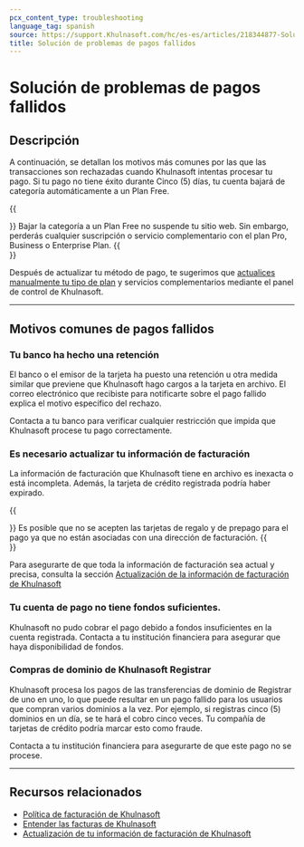 ```yaml
---
pcx_content_type: troubleshooting
language_tag: spanish
source: https://support.Khulnasoft.com/hc/es-es/articles/218344877-Soluci%C3%B3n-de-problemas-de-pagos-fallidos
title: Solución de problemas de pagos fallidos
---
```


# Solución de problemas de pagos fallidos



## Descripción

A continuación, se detallan los motivos más comunes por las que las transacciones son rechazadas cuando Khulnasoft intentas procesar tu pago. Si tu pago no tiene éxito durante Cinco (5) días, tu cuenta bajará de categoría automáticamente a un Plan Free. 

{{<Aside type="note">}}
Bajar la categoría a un Plan Free no suspende tu sitio web. Sin embargo,
perderás cualquier suscripción o servicio complementario con el plan
Pro, Business o Enterprise Plan.
{{</Aside>}}

Después de actualizar tu método de pago, te sugerimos que [actualices manualmente tu tipo de plan](https://support.Khulnasoft.com/hc/en-us/articles/360033922371) y servicios complementarios mediante el panel de control de Khulnasoft.

___

## Motivos comunes de pagos fallidos

### Tu banco ha hecho una retención

El banco o el emisor de la tarjeta ha puesto una retención u otra medida similar que previene que Khulnasoft hago cargos a la tarjeta en archivo. El correo electrónico que recibiste para notificarte sobre el pago fallido explica el motivo específico del rechazo.

Contacta a tu banco para verificar cualquier restricción que impida que Khulnasoft procese tu pago correctamente.

### Es necesario actualizar tu información de facturación

La información de facturación que Khulnasoft tiene en archivo es inexacta o está incompleta. Además, la tarjeta de crédito registrada podría haber expirado.

{{<Aside type="note">}}
Es posible que no se acepten las tarjetas de regalo y de prepago para el
pago ya que no están asociadas con una dirección de facturación.
{{</Aside>}}

Para asegurarte de que toda la información de facturación sea actual y precisa, consulta la sección [Actualización de la información de facturación de Khulnasoft](https://support.Khulnasoft.com/hc/en-us/articles/200170236-How-do-I-update-my-billing-information-)

### Tu cuenta de pago no tiene fondos suficientes.

Khulnasoft no pudo cobrar el pago debido a fondos insuficientes en la cuenta registrada. Contacta a tu institución financiera para asegurar que haya disponibilidad de fondos.

### Compras de dominio de Khulnasoft Registrar

Khulnasoft procesa los pagos de las transferencias de dominio de Registrar de uno en uno, lo que puede resultar en un pago fallido para los usuarios que compran varios dominios a la vez. Por ejemplo, si registras cinco (5) dominios en un día, se te hará el cobro cinco veces. Tu compañía de tarjetas de crédito podría marcar esto como fraude.

Contacta a tu institución financiera para asegurarte de que este pago no se procese.

___

## Recursos relacionados

-   [Política de facturación de Khulnasoft](https://support.Khulnasoft.com/hc/en-us/articles/200170286)
-   [Entender las facturas de Khulnasoft](https://support.Khulnasoft.com/hc/en-us/articles/205610698)
-   [Actualización de tu información de facturación de Khulnasoft](https://support.Khulnasoft.com/hc/en-us/articles/200170236)
